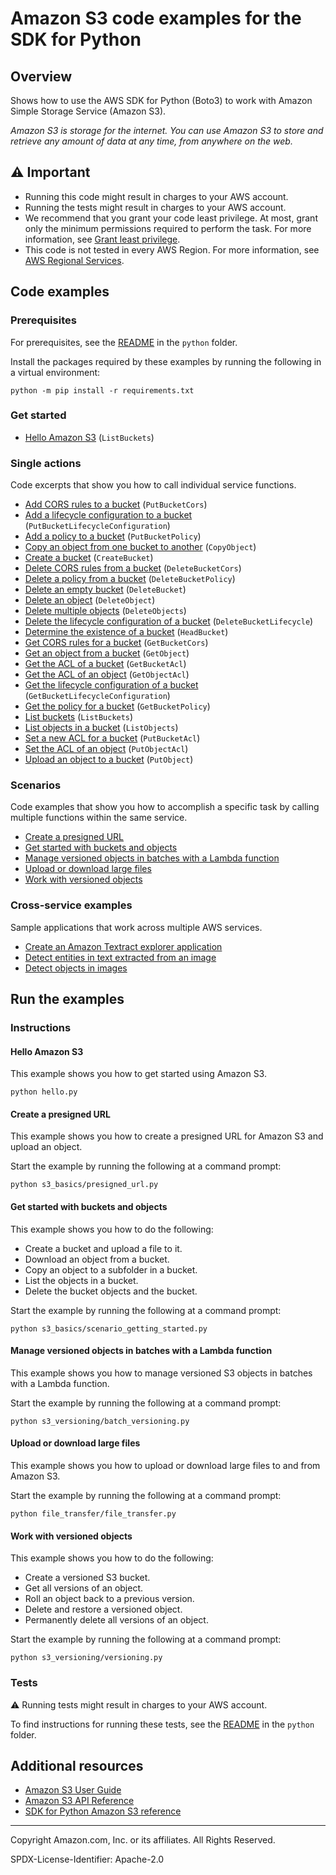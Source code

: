<!--Generated by WRITEME on 2023-05-18 17:00:58.479394 (UTC)-->
# Amazon S3 code examples for the SDK for Python

## Overview

Shows how to use the AWS SDK for Python (Boto3) to work with Amazon Simple Storage Service (Amazon S3).

<!--custom.overview.start-->
<!--custom.overview.end-->

*Amazon S3 is storage for the internet. You can use Amazon S3 to store and retrieve any amount of data at any time, from anywhere on the web.*

## ⚠ Important

* Running this code might result in charges to your AWS account.
* Running the tests might result in charges to your AWS account.
* We recommend that you grant your code least privilege. At most, grant only the minimum permissions required to perform the task. For more information, see [Grant least privilege](https://docs.aws.amazon.com/IAM/latest/UserGuide/best-practices.html#grant-least-privilege).
* This code is not tested in every AWS Region. For more information, see [AWS Regional Services](https://aws.amazon.com/about-aws/global-infrastructure/regional-product-services).

<!--custom.important.start-->
<!--custom.important.end-->

## Code examples

### Prerequisites

For prerequisites, see the [README](../../README.md#Prerequisites) in the `python` folder.

Install the packages required by these examples by running the following in a virtual environment:

```
python -m pip install -r requirements.txt
```

<!--custom.prerequisites.start-->
<!--custom.prerequisites.end-->


### Get started

* [Hello Amazon S3](s3_basics/hello.py#L4) (`ListBuckets`)

### Single actions

Code excerpts that show you how to call individual service functions.

* [Add CORS rules to a bucket](s3_basics/bucket_wrapper.py#L164) (`PutBucketCors`)
* [Add a lifecycle configuration to a bucket](s3_basics/bucket_wrapper.py#L260) (`PutBucketLifecycleConfiguration`)
* [Add a policy to a bucket](s3_basics/bucket_wrapper.py#L214) (`PutBucketPolicy`)
* [Copy an object from one bucket to another](s3_basics/object_wrapper.py#L111) (`CopyObject`)
* [Create a bucket](s3_basics/bucket_wrapper.py#L33) (`CreateBucket`)
* [Delete CORS rules from a bucket](s3_basics/bucket_wrapper.py#L199) (`DeleteBucketCors`)
* [Delete a policy from a bucket](s3_basics/bucket_wrapper.py#L247) (`DeleteBucketPolicy`)
* [Delete an empty bucket](s3_basics/bucket_wrapper.py#L101) (`DeleteBucket`)
* [Delete an object](s3_basics/object_wrapper.py#L137) (`DeleteObject`)
* [Delete multiple objects](s3_basics/object_wrapper.py#L155) (`DeleteObjects`)
* [Delete the lifecycle configuration of a bucket](s3_basics/bucket_wrapper.py#L300) (`DeleteBucketLifecycle`)
* [Determine the existence of a bucket](s3_basics/bucket_wrapper.py#L61) (`HeadBucket`)
* [Get CORS rules for a bucket](s3_basics/bucket_wrapper.py#L181) (`GetBucketCors`)
* [Get an object from a bucket](s3_basics/object_wrapper.py#L66) (`GetObject`)
* [Get the ACL of a bucket](s3_basics/bucket_wrapper.py#L146) (`GetBucketAcl`)
* [Get the ACL of an object](s3_basics/object_wrapper.py#L239) (`GetObjectAcl`)
* [Get the lifecycle configuration of a bucket](s3_basics/bucket_wrapper.py#L281) (`GetBucketLifecycleConfiguration`)
* [Get the policy for a bucket](s3_basics/bucket_wrapper.py#L230) (`GetBucketPolicy`)
* [List buckets](s3_basics/bucket_wrapper.py#L80) (`ListBuckets`)
* [List objects in a bucket](s3_basics/object_wrapper.py#L87) (`ListObjects`)
* [Set a new ACL for a bucket](s3_basics/bucket_wrapper.py#L115) (`PutBucketAcl`)
* [Set the ACL of an object](s3_basics/object_wrapper.py#L207) (`PutObjectAcl`)
* [Upload an object to a bucket](s3_basics/object_wrapper.py#L33) (`PutObject`)

### Scenarios

Code examples that show you how to accomplish a specific task by calling multiple
functions within the same service.

* [Create a presigned URL](s3_basics/presigned_url.py) 
* [Get started with buckets and objects](s3_basics/scenario_getting_started.py) 
* [Manage versioned objects in batches with a Lambda function](s3_versioning/batch_versioning.py) 
* [Upload or download large files](file_transfer/file_transfer.py) 
* [Work with versioned objects](s3_versioning/versioning.py) 

### Cross-service examples

Sample applications that work across multiple AWS services.

* [Create an Amazon Textract explorer application](../../cross_service/textract_explorer) 
* [Detect entities in text extracted from an image](../../cross_service/textract_comprehend_notebook) 
* [Detect objects in images](../../cross_service/photo_analyzer) 

## Run the examples

### Instructions


<!--custom.instructions.start-->
<!--custom.instructions.end-->

#### Hello Amazon S3

This example shows you how to get started using Amazon S3.

```
python hello.py
```


#### Create a presigned URL

This example shows you how to create a presigned URL for Amazon S3 and upload an object.


<!--custom.scenario_prereqs.s3_Scenario_PresignedUrl.start-->
<!--custom.scenario_prereqs.s3_Scenario_PresignedUrl.end-->

Start the example by running the following at a command prompt:

```
python s3_basics/presigned_url.py
```


<!--custom.scenarios.s3_Scenario_PresignedUrl.start-->
<!--custom.scenarios.s3_Scenario_PresignedUrl.end-->

#### Get started with buckets and objects

This example shows you how to do the following:

* Create a bucket and upload a file to it.
* Download an object from a bucket.
* Copy an object to a subfolder in a bucket.
* List the objects in a bucket.
* Delete the bucket objects and the bucket.

<!--custom.scenario_prereqs.s3_Scenario_GettingStarted.start-->
<!--custom.scenario_prereqs.s3_Scenario_GettingStarted.end-->

Start the example by running the following at a command prompt:

```
python s3_basics/scenario_getting_started.py
```


<!--custom.scenarios.s3_Scenario_GettingStarted.start-->
<!--custom.scenarios.s3_Scenario_GettingStarted.end-->

#### Manage versioned objects in batches with a Lambda function

This example shows you how to manage versioned S3 objects in batches with a Lambda function.


<!--custom.scenario_prereqs.s3_Scenario_BatchObjectVersioning.start-->
<!--custom.scenario_prereqs.s3_Scenario_BatchObjectVersioning.end-->

Start the example by running the following at a command prompt:

```
python s3_versioning/batch_versioning.py
```


<!--custom.scenarios.s3_Scenario_BatchObjectVersioning.start-->
<!--custom.scenarios.s3_Scenario_BatchObjectVersioning.end-->

#### Upload or download large files

This example shows you how to upload or download large files to and from Amazon S3.


<!--custom.scenario_prereqs.s3_Scenario_UsingLargeFiles.start-->
<!--custom.scenario_prereqs.s3_Scenario_UsingLargeFiles.end-->

Start the example by running the following at a command prompt:

```
python file_transfer/file_transfer.py
```


<!--custom.scenarios.s3_Scenario_UsingLargeFiles.start-->
<!--custom.scenarios.s3_Scenario_UsingLargeFiles.end-->

#### Work with versioned objects

This example shows you how to do the following:

* Create a versioned S3 bucket.
* Get all versions of an object.
* Roll an object back to a previous version.
* Delete and restore a versioned object.
* Permanently delete all versions of an object.

<!--custom.scenario_prereqs.s3_Scenario_ObjectVersioningUsage.start-->
<!--custom.scenario_prereqs.s3_Scenario_ObjectVersioningUsage.end-->

Start the example by running the following at a command prompt:

```
python s3_versioning/versioning.py
```


<!--custom.scenarios.s3_Scenario_ObjectVersioningUsage.start-->
<!--custom.scenarios.s3_Scenario_ObjectVersioningUsage.end-->

### Tests

⚠ Running tests might result in charges to your AWS account.


To find instructions for running these tests, see the [README](../../README.md#Tests)
in the `python` folder.



<!--custom.tests.start-->
<!--custom.tests.end-->

## Additional resources

* [Amazon S3 User Guide](https://docs.aws.amazon.com/AmazonS3/latest/userguide/Welcome.html)
* [Amazon S3 API Reference](https://docs.aws.amazon.com/AmazonS3/latest/API/Welcome.html)
* [SDK for Python Amazon S3 reference](https://boto3.amazonaws.com/v1/documentation/api/latest/reference/services/s3.html)

<!--custom.resources.start-->
<!--custom.resources.end-->

---

Copyright Amazon.com, Inc. or its affiliates. All Rights Reserved.

SPDX-License-Identifier: Apache-2.0